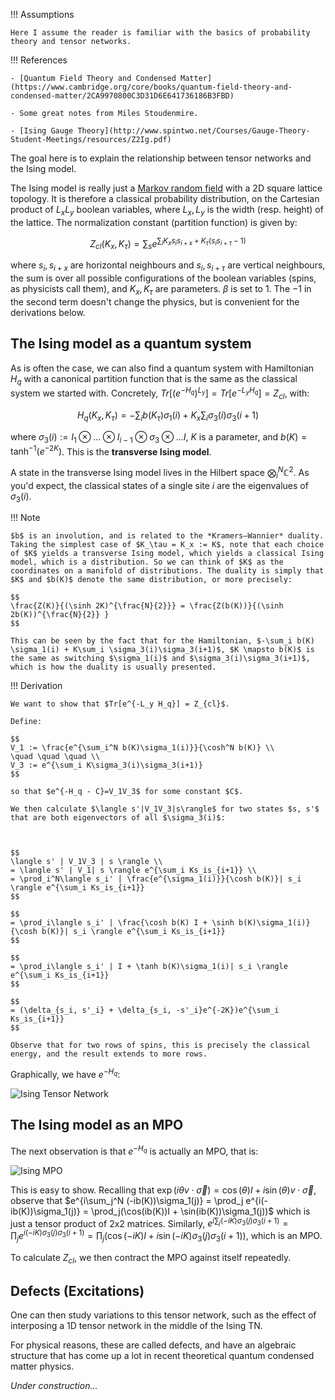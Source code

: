 !!! Assumptions

    Here I assume the reader is familiar with the basics of probability theory and tensor networks.

!!! References

    - [Quantum Field Theory and Condensed Matter](https://www.cambridge.org/core/books/quantum-field-theory-and-condensed-matter/2CA9970800C3D31D6E641736186B3FBD)

    - Some great notes from Miles Stoudenmire.

    - [Ising Gauge Theory](http://www.spintwo.net/Courses/Gauge-Theory-Student-Meetings/resources/Z2Ig.pdf)

The goal here is to explain the relationship between tensor networks and the Ising model.

The Ising model is really just a [Markov random field](https://ermongroup.github.io/cs228-notes/representation/undirected/) with a 2D square lattice topology. It is therefore a classical probability distribution, on the Cartesian product of $L_xL_y$ boolean variables, where $L_x,L_y$ is the width (resp. height) of the lattice. The normalization constant (partition function) is given by:

$$
Z_{cl}(K_x, K_\tau) = \sum_s e^{\sum_i K_xs_is_{i+x} + K_\tau(s_is_{i+\tau} - 1)}
$$

where $s_i, s_{i+x}$ are horizontal neighbours and $s_i, s_{i+\tau}$ are vertical neighbours,  the sum is over all possible configurations of the boolean variables (spins, as physicists call them), and $K_x, K_\tau$ are parameters. $\beta$ is set to $1$. The $-1$ in the second term doesn't change the physics, but is convenient for the derivations below.

## The Ising model as a quantum system

As is often the case, we can also find a quantum system with Hamiltonian $H_q$ with a canonical partition function that is the same as the classical system we started with. Concretely, $Tr[(e^{- H_q})^{L_y}] = Tr[e^{- L_yH_q}] = Z_{cl}$, with:

$$
H_q(K_x,K_\tau) = -\sum_i b(K_\tau) \sigma_1(i) + K_x\sum_i \sigma_3(i)\sigma_3(i+1)
$$

where $\sigma_3(i) := I_1 \otimes \ldots \otimes I_{i-1} \otimes \sigma_3 \otimes \ldots I$, $K$ is a parameter, and $b(K) = \tanh^{-1}(e^{-2K})$. This is the **transverse Ising model**.

A state in the transverse Ising model lives in the Hilbert space $\bigotimes_i^N \mathbb{C}^2$. As you'd expect, the classical states of a single site $i$ are the eigenvalues of $\sigma_3(i)$.

!!! Note

    $b$ is an involution, and is related to the *Kramers–Wannier* duality. Taking the simplest case of $K_\tau = K_x := K$, note that each choice of $K$ yields a transverse Ising model, which yields a classical Ising model, which is a distribution. So we can think of $K$ as the coordinates on a manifold of distributions. The duality is simply that $K$ and $b(K)$ denote the same distribution, or more precisely:

    $$
    \frac{Z(K)}{(\sinh 2K)^{\frac{N}{2}}} = \frac{Z(b(K))}{(\sinh 2b(K))^{\frac{N}{2}} }
    $$

    This can be seen by the fact that for the Hamiltonian, $-\sum_i b(K) \sigma_1(i) + K\sum_i \sigma_3(i)\sigma_3(i+1)$, $K \mapsto b(K)$ is the same as switching $\sigma_1(i)$ and $\sigma_3(i)\sigma_3(i+1)$, which is how the duality is usually presented. 


!!! Derivation

    We want to show that $Tr[e^{-L_y H_q}] = Z_{cl}$.

    Define:

    $$
    V_1 := \frac{e^{\sum_i^N b(K)\sigma_1(i)}}{\cosh^N b(K)} \\
    \quad \quad \quad \\
    V_3 := e^{\sum_i K\sigma_3(i)\sigma_3(i+1)}
    $$

    so that $e^{-H_q - C}=V_1V_3$ for some constant $C$.

    We then calculate $\langle s'|V_1V_3|s\rangle$ for two states $s, s'$ that are both eigenvectors of all $\sigma_3(i)$:



    $$
    \langle s' | V_1V_3 | s \rangle \\
    = \langle s' | V_1| s \rangle e^{\sum_i Ks_is_{i+1}} \\
    = \prod_i^N\langle s_i' | \frac{e^{\sigma_1(i)}}{\cosh b(K)}| s_i \rangle e^{\sum_i Ks_is_{i+1}}
    $$

    $$
    = \prod_i\langle s_i' | \frac{\cosh b(K) I + \sinh b(K)\sigma_1(i)}{\cosh b(K)}| s_i \rangle e^{\sum_i Ks_is_{i+1}}
    $$

    $$
    = \prod_i\langle s_i' | I + \tanh b(K)\sigma_1(i)| s_i \rangle e^{\sum_i Ks_is_{i+1}}
    $$

    $$
    = (\delta_{s_i, s'_i} + \delta_{s_i, -s'_i}e^{-2K})e^{\sum_i Ks_is_{i+1}}
    $$

    Observe that for two rows of spins, this is precisely the classical energy, and the result extends to more rows. 



Graphically, we have $e^{-H_q}$:

![Ising Tensor Network](/img/ising_tn.png)






## The Ising model as an MPO

The next observation is that $e^{-H_q}$ is actually an MPO, that is:

![Ising MPO](/img/ising_mpo.png)

This is easy to show. Recalling that $\exp(i\theta v\cdot \overrightarrow\sigma) = \cos(\theta)I + i\sin(\theta)v\cdot \overrightarrow \sigma$, observe that $e^{i\sum_j^N (-ib(K))\sigma_1(j)} = \prod_j  e^{i(-ib(K))\sigma_1(j)} = \prod_j(\cos(ib(K))I + \sin(ib(K))\sigma_1(j))$ which is just a tensor product of 2x2 matrices. Similarly, $e^{i\sum_j (-iK)\sigma_3(j)\sigma_3(i+1)} = \prod_j e^{i(-iK)\sigma_3(j)\sigma_3(i+1)} = \prod_j(\cos(-iK)I + i\sin(-iK)\sigma_3(j)\sigma_3(i+1))$, which is an MPO.

To calculate $Z_{cl}$, we then contract the MPO against itself repeatedly.

## Defects (Excitations)

One can then study variations to this tensor network, such as the effect of interposing a 1D tensor network in the middle of the Ising TN.

For physical reasons, these are called defects, and have an algebraic structure that has come up a lot in recent theoretical quantum condensed matter physics.

*Under construction...*



